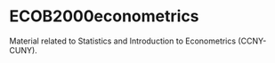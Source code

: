 # ECOB2000econometrics
Material related to Statistics and Introduction to Econometrics (CCNY-CUNY).
